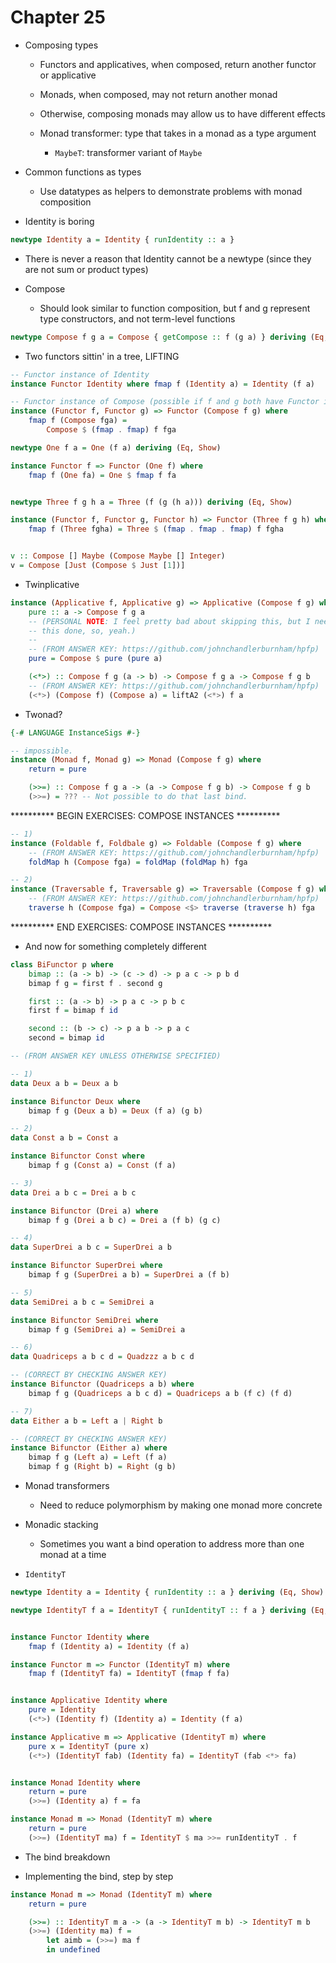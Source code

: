 # Chapter 25

- Composing types
    - Functors and applicatives, when composed, return another functor or
      applicative
    - Monads, when composed, may not return another monad
    - Otherwise, composing monads may allow us to have different effects

    - Monad transformer: type that takes in a monad as a type argument
        - `MaybeT`: transformer variant of `Maybe`

- Common functions as types
    - Use datatypes as helpers to demonstrate problems with monad composition

- Identity is boring

```haskell
newtype Identity a = Identity { runIdentity :: a }
```

- There is never a reason that Identity cannot be a newtype (since they are not
  sum or product types)

- Compose
    - Should look similar to function composition, but f and g represent type
      constructors, and not term-level functions

```haskell
newtype Compose f g a = Compose { getCompose :: f (g a) } deriving (Eq, Show)
```

- Two functors sittin' in a tree, LIFTING

```haskell
-- Functor instance of Identity
instance Functor Identity where fmap f (Identity a) = Identity (f a)

-- Functor instance of Compose (possible if f and g both have Functor instances)
instance (Functor f, Functor g) => Functor (Compose f g) where
    fmap f (Compose fga) =
        Compose $ (fmap . fmap) f fga
```

```haskell
newtype One f a = One (f a) deriving (Eq, Show)

instance Functor f => Functor (One f) where
    fmap f (One fa) = One $ fmap f fa


newtype Three f g h a = Three (f (g (h a))) deriving (Eq, Show)

instance (Functor f, Functor g, Functor h) => Functor (Three f g h) where
    fmap f (Three fgha) = Three $ (fmap . fmap . fmap) f fgha


v :: Compose [] Maybe (Compose Maybe [] Integer)
v = Compose [Just (Compose $ Just [1])]
```

- Twinplicative

```haskell
instance (Applicative f, Applicative g) => Applicative (Compose f g) where
    pure :: a -> Compose f g a
    -- (PERSONAL NOTE: I feel pretty bad about skipping this, but I need to get
    -- this done, so, yeah.)
    --
    -- (FROM ANSWER KEY: https://github.com/johnchandlerburnham/hpfp)
    pure = Compose $ pure (pure a)

    (<*>) :: Compose f g (a -> b) -> Compose f g a -> Compose f g b
    -- (FROM ANSWER KEY: https://github.com/johnchandlerburnham/hpfp)
    (<*>) (Compose f) (Compose a) = liftA2 (<*>) f a
```

- Twonad?

```haskell
{-# LANGUAGE InstanceSigs #-}

-- impossible.
instance (Monad f, Monad g) => Monad (Compose f g) where
    return = pure

    (>>=) :: Compose f g a -> (a -> Compose f g b) -> Compose f g b
    (>>=) = ??? -- Not possible to do that last bind.
```

********** BEGIN EXERCISES: COMPOSE INSTANCES **********

```haskell
-- 1)
instance (Foldable f, Foldbale g) => Foldable (Compose f g) where
    -- (FROM ANSWER KEY: https://github.com/johnchandlerburnham/hpfp)
    foldMap h (Compose fga) = foldMap (foldMap h) fga

-- 2)
instance (Traversable f, Traversable g) => Traversable (Compose f g) where
    -- (FROM ANSWER KEY: https://github.com/johnchandlerburnham/hpfp)
    traverse h (Compose fga) = Compose <$> traverse (traverse h) fga
```

********** END EXERCISES: COMPOSE INSTANCES **********

- And now for something completely different

```haskell
class BiFunctor p where
    bimap :: (a -> b) -> (c -> d) -> p a c -> p b d
    bimap f g = first f . second g

    first :: (a -> b) -> p a c -> p b c
    first f = bimap f id

    second :: (b -> c) -> p a b -> p a c
    second = bimap id

-- (FROM ANSWER KEY UNLESS OTHERWISE SPECIFIED)

-- 1)
data Deux a b = Deux a b

instance Bifunctor Deux where
    bimap f g (Deux a b) = Deux (f a) (g b)

-- 2)
data Const a b = Const a

instance Bifunctor Const where
    bimap f g (Const a) = Const (f a)

-- 3)
data Drei a b c = Drei a b c

instance Bifunctor (Drei a) where
    bimap f g (Drei a b c) = Drei a (f b) (g c)

-- 4)
data SuperDrei a b c = SuperDrei a b

instance Bifunctor SuperDrei where
    bimap f g (SuperDrei a b) = SuperDrei a (f b)

-- 5)
data SemiDrei a b c = SemiDrei a

instance Bifunctor SemiDrei where
    bimap f g (SemiDrei a) = SemiDrei a

-- 6)
data Quadriceps a b c d = Quadzzz a b c d

-- (CORRECT BY CHECKING ANSWER KEY)
instance Bifunctor (Quadriceps a b) where
    bimap f g (Quadriceps a b c d) = Quadriceps a b (f c) (f d)

-- 7)
data Either a b = Left a | Right b

-- (CORRECT BY CHECKING ANSWER KEY)
instance Bifunctor (Either a) where
    bimap f g (Left a) = Left (f a)
    bimap f g (Right b) = Right (g b)
```

- Monad transformers
    - Need to reduce polymorphism by making one monad more concrete

- Monadic stacking
    - Sometimes you want a bind operation to address more than one monad at a
      time

- `IdentityT`

```haskell
newtype Identity a = Identity { runIdentity :: a } deriving (Eq, Show)

newtype IdentityT f a = IdentityT { runIdentityT :: f a } deriving (Eq, Show)


instance Functor Identity where
    fmap f (Identity a) = Identity (f a)

instance Functor m => Functor (IdentityT m) where
    fmap f (IdentityT fa) = IdentityT (fmap f fa)


instance Applicative Identity where
    pure = Identity
    (<*>) (Identity f) (Identity a) = Identity (f a)

instance Applicative m => Applicative (IdentityT m) where
    pure x = IdentityT (pure x)
    (<*>) (IdentityT fab) (Identity fa) = IdentityT (fab <*> fa)


instance Monad Identity where
    return = pure
    (>>=) (Identity a) f = fa

instance Monad m => Monad (IdentityT m) where
    return = pure
    (>>=) (IdentityT ma) f = IdentityT $ ma >>= runIdentityT . f
```

- The bind breakdown

- Implementing the bind, step by step

```haskell
instance Monad m => Monad (IdentityT m) where
    return = pure

    (>>=) :: IdentityT m a -> (a -> IdentityT m b) -> IdentityT m b
    (>>=) (Identity ma) f =
        let aimb = (>>=) ma f
        in undefined
```
